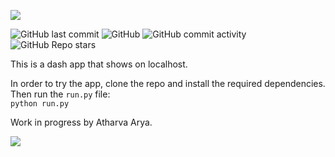 ![](https://github.com/atharva-2001/wiki-nearby-articles/blob/main/wikinearbyarticles/bin/gifs/logo.png)

<!-- ![](wikinearbyarticles\bin\gifs\logo.png) -->

![GitHub last commit](https://img.shields.io/github/last-commit/atharva-2001/wiki-nearby-articles) ![GitHub](https://img.shields.io/github/license/atharva-2001/wiki-nearby-articles) ![GitHub commit activity](https://img.shields.io/github/commit-activity/y/atharva-2001/wiki-nearby-articles) ![GitHub Repo stars](https://img.shields.io/github/stars/atharva-2001/wiki-nearby-articles)


This is a dash app that shows on localhost.

In order to try the app, clone the repo and install the required dependencies. 
Then run the ```run.py``` file:  
```python run.py```

Work in progress by Atharva Arya.

![](https://github.com/atharva-2001/wiki-nearby-articles/blob/main/wikinearbyarticles/bin/gifs/Peek%202021-01-06%2018-54.gif)
